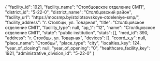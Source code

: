 {
    "facility_id": 1921,
    "facility_name": "Столбцовское отделение СМП",
    "district_id": "5-22-0",
    "district_name": "Столбцовский район",
    "facility_url": "https:\/\/mocsmp.by\/stolbtsovskoye-otdeleniye-smp\/",
    "facility_address": "г. Столбцы, ул. Товарная",
    "title": "Столбцовское отделение СМП",
    "facility_type": null,
    "ap_1": "12",
    "name": "Столбцовское отделение СМП",
    "state": "public institution",
    "stats": [],
    "med_id": 390,
    "address": "г. Столбцы, ул. Товарная",
    "devices": [],
    "coord_x_y": null,
    "place_name": "Столбцы",
    "place_type": "city",
    "localties_key": 124,
    "year_of_closing": null,
    "year_of_opening": "0",
    "healthcare_facility_key": 1921,
    "administrative_division_id": "5-22-0"
}